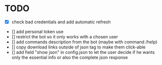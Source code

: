 # TODO

- [x] check bad credentials and add automatic refresh
- [] add personal token use
- [] restrict the bot so it only works with a chosen user
- [] add commands description from the bot (maybe with command /help)
- [] copy download links outside of json tag to make them click-able
- [] add field "show json" in config.json to let the user decide if he wants only the essential info or also the complete json response 